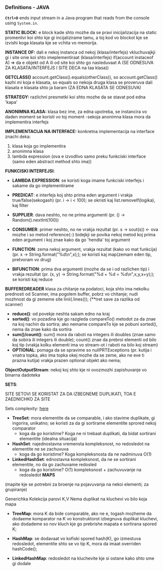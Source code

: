 ### Definitions - JAVA

**```Ctrl+D```** ends input stream in a Java 
program that reads from the console using ``System.in``.


**STATIC BLOCK:** e block kade shto mozhe da se pravi inicijalizacija na static promenlivi koi shto kje gi incijalizirame tamu, a toj kod vo blockot kje se izvishi koga klasata kje se vchita vo memorija.

**INSTANCE OF:** dali e nekoj instanca od nekoj (klasa/interfejs) vkluchuvajkji gi i site onie koi shto imeplementiraat (klasa/interfejs)
if(account instaceof A) => da e objekt od A ili od site koi shto go nasleduvaat A (SE ODNESUVA ZA KLASATA/INTERFEJS I SITE DECA na taa klasa))

**GETCLASS()** account.getClass().equals(otherClass)), so account.getClass() kazhi mi koja e klasata, so equals so nekoja druga klasa se proveruva dali klasata e klasata shto ja baram (ZA EDNA KLASATA SE ODNESUVA)

**STRATEGY:** razlichni presmetki koi shto mozhe da se stavat pod edna 'kapa'

**ANONIMNA KLASA:** klasa bez ime, za edna upotreba, se instancira vo daden moment se koristi vo toj moment
-sekoja anonimna klasa mora da implementira interfejs

**IMPLEMENTACIJA NA INTERFACE:** konkretna implementacija na interface znachi deka:
1. klasa koja go implementira
2. anonimna klasa
3. lambda expression (ova e izvodlivo samo preku funkciski interface (samo eden abstract method shto ima))

**FUNKCISKI INTERFEJSI**:
- **LAMBDA EXPRESSION**: se koristi koga imame funkciski interfejs i sakame da go implementirame

- **PREDICAT**: e interfejs koj shto prima eden argument i vrakja true/false(sekogash) (pr. i -> i < 100); se okristi kaj list.removeIf(logika), kaj filter

- **SUPPLIER**: dava neshto, no ne prima argumenti (pr. () -> Random().nextInt(100))

- **CONSUMER**: primer neshto, no ne vrakja rezultat (pr. s -> sout(s)) <- ova mozhe i so metod reference(::) bidejkji se povika nekoj metod
koj prima eden argument i koj znae kako da go 'hendla' toj argument

- **FUNCTION**: zema nekoj argument, vrakja rezultat (kako vo mat funkcija) (pr. x -> String.format("%d\n",x);); se koristi kaj map(zemam eden tip, pretvoram vo drug)

- **BIFUNCTION**: prima dva argumenti (mozhe da se i od razlichen tip) i vrakja rezultat (pr. (x, y) -> String.format("%d + %d = %d\n",x,y,x+y);); se koristi kaj reduce

**BUFFEREDREADER** klasa za chitanje na podatoci, koja shto ima nekolku prednosti od Scanner, ima pogolem buffer, pobrz vo chitanje;
nudi mozhnost da gi zememe site linii(.lines()); (**tret save za razlika od scanner)

- **reduce()**: od povekje neshta sakam edno na kraj
- **sorted()**: vo pozadina kje go razgleda compareTo() metodot za da znae na koj nachin da sortira; ako nemame compareTo kje se pobuni sorted(), nema da znae kako da sortira
- **sum()/count()**: sum() mora da raboti na integers ili doubles (znae samo da sobira ili integers ili double); count()
        znae da prebroi elementi od bilo koj tip (vrakja kolku elementi ima vo stream-ot i raboti na 
        bilo koj stream)
- **OPTIONAL**: pomaga da se spravime so nullPRTExceptions (pr. kutija i vnatra topka, ako ima topka okej mozhe da se zeme, ako ne eve ti prazna kutija)
vrakja prazen optional objekt ako nema;

**ObjectOutputStream**: nekoj koj shto kje ni ovozmozhi zapishuvanje vo binarna dadoteka

**SETS**:

SITE SETOVI SE KORISTAT ZA DA IZBEGNEME DUPLIKATI, TOA E ZAEDNICHKO ZA SITE

Sets complexity: [here](https://simplenotions.wordpress.com/2009/05/13/java-standard-data-structures-big-o-notation/) 
- **TreeSet**: mora elementite da se comparable, i ako stavime duplikate, gi ingorira, unikatno; se koristi za da gi sortirame elementite sprored nekoj comparator
   - koga da go koristime? Koga ne ni trebaat duplikati, da bidat sortirani elementite (idealna situacija)
- **HashSet**: najednostavna vremensta kompleksnost, no redosledot na elementite ne se zachuvuva
   - koga da go koristime? Koga kompleksnosta da ne nadminuva O(1)
- **LinkedHashSet**: ednostavna kompleksnost, da ne se sortirani elementite, no da go zachuvame redosled
   - koga da go koristime? O(1) kompleksnost + zachuvuvanje na redosledot
**MAPS**

(mapite kje se potrebni za broenje na pojavuvanja na nekoi elementi; za grupiranje)

Generichka Kolekcija parovi K,V
Nema duplikat na kluchevi vo bilo koja mapa

- **TreeMap**: mora K da bide comparable, ako ne e, togash mozheme da dodaeme komparator na K vo konstruktorot
izbegnuva duplikat kluchevi, ako dodademe so nov kluch kje go prebrishe
mapata e sortirana spored K;

- **HashMap**: se dodavaat vo kofiski spored hash(K), go izmestuva redosledot,
elementite shto se vo tip K, mora da imaat overriden hashCode();

- **LinkedHashMap**: redosledot na kluchevite kje si ostane kako shto sme gi dodale



